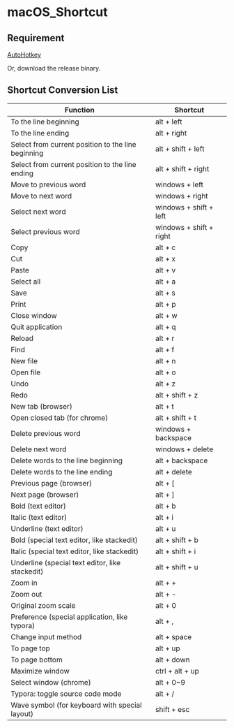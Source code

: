 # macOS_Shortcut

## Requirement

[AutoHotkey](https://autohotkey.com/download/)

Or, download the release binary.

## Shortcut Conversion List

| Function                                           | Shortcut                |
| -------------------------------------------------- | ----------------------- |
| To the line beginning                              | alt + left              |
| To the line ending                                 | alt + right             |
| Select from current position to the line beginning | alt + shift + left      |
| Select from current position to the line ending    | alt + shift + right     |
| Move to previous word                              | windows + left          |
| Move to next word                                  | windows + right         |
| Select next word                                   | windows + shift + left  |
| Select previous word                               | windows + shift + right |
| Copy                                               | alt + c                 |
| Cut                                                | alt + x                 |
| Paste                                              | alt + v                 |
| Select all                                         | alt + a                 |
| Save                                               | alt + s                 |
| Print                                              | alt + p                 |
| Close window                                       | alt + w                 |
| Quit application                                   | alt + q                 |
| Reload                                             | alt + r                 |
| Find                                               | alt + f                 |
| New file                                           | alt + n                 |
| Open file                                          | alt + o                 |
| Undo                                               | alt + z                 |
| Redo                                               | alt + shift + z         |
| New tab (browser)                                  | alt + t                 |
| Open closed tab (for chrome)                       | alt + shift + t         |
| Delete previous word                               | windows + backspace     |
| Delete next word                                   | windows + delete        |
| Delete words to the line beginning                 | alt + backspace         |
| Delete words to the line ending                    | alt + delete            |
| Previous page (browser)                            | alt + [                 |
| Next page (browser)                                | alt + ]                 |
| Bold (text editor)                                 | alt + b                 |
| Italic (text editor)                               | alt + i                 |
| Underline (text editor)                            | alt + u                 |
| Bold (special text editor, like stackedit)         | alt + shift + b         |
| Italic (special text editor, like stackedit)       | alt + shift + i         |
| Underline (special text editor, like stackedit)    | alt + shift + u         |
| Zoom in                                            | alt + +                 |
| Zoom out                                           | alt + -                 |
| Original zoom scale                                | alt + 0                 |
| Preference (special application, like typora)      | alt + ,                 |
| Change input method                                | alt + space             |
| To page top                                        | alt + up                |
| To page bottom                                     | alt + down              |
| Maximize window                                    | ctrl + alt + up         |
| Select window (chrome)                             | alt + 0~9               |
| Typora: toggle source code mode                    | alt + /                 |
| Wave symbol (for keyboard with special layout)     | shift + esc             |
